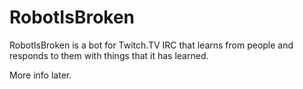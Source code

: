 # RobotIsBroken

RobotIsBroken is a bot for Twitch.TV IRC that learns from people and responds to them with things that it has learned.

More info later.